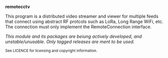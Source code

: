 **remotecctv**

This program is a distributed video streamer and viewer for multiple feeds that connect using abstract RF protcols such as LoRa, Long Range WiFi, etc.
The connection must only implement the RemoteConnection interface.

*_This module and its packages are beiung actively developed, and unstable/unusable. Only tagged releases are ment to be used._*

<sub> See LICENCE for licensing and copyright information. </sub>

